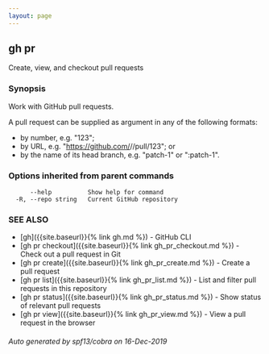 ```yaml
---
layout: page
---
```


## gh pr

Create, view, and checkout pull requests

### Synopsis

Work with GitHub pull requests.

A pull request can be supplied as argument in any of the following formats:
- by number, e.g. "123";
- by URL, e.g. "https://github.com/<owner>/<repo>/pull/123"; or
- by the name of its head branch, e.g. "patch-1" or "<owner>:patch-1".

### Options inherited from parent commands

```
      --help          Show help for command
  -R, --repo string   Current GitHub repository
```

### SEE ALSO

* [gh]({{site.baseurl}}{% link gh.md %})	 - GitHub CLI
* [gh pr checkout]({{site.baseurl}}{% link gh_pr_checkout.md %})	 - Check out a pull request in Git
* [gh pr create]({{site.baseurl}}{% link gh_pr_create.md %})	 - Create a pull request
* [gh pr list]({{site.baseurl}}{% link gh_pr_list.md %})	 - List and filter pull requests in this repository
* [gh pr status]({{site.baseurl}}{% link gh_pr_status.md %})	 - Show status of relevant pull requests
* [gh pr view]({{site.baseurl}}{% link gh_pr_view.md %})	 - View a pull request in the browser

###### Auto generated by spf13/cobra on 16-Dec-2019
